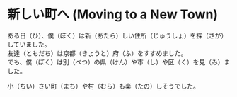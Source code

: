 # 新しい町へ (Moving to a New Town)

ある日（ひ）、僕（ぼく）は新（あたら）しい住所（じゅうしょ）を探（さが）していました。  
友達（ともだち）は京都（きょうと）府（ふ）をすすめました。  
でも、僕（ぼく）は別（べつ）の県（けん）や市（し）や区（く）を見（み）ました。

小（ちい）さい町（まち）や村（むら）も楽（たの）しそうでした。
